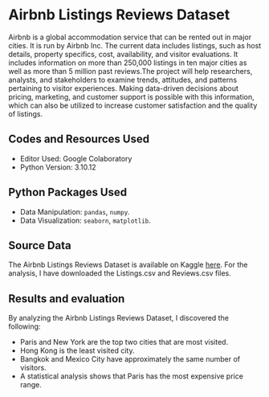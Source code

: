 
# Airbnb Listings Reviews Dataset

Airbnb is a global accommodation service that can be rented out in major cities. It is run by Airbnb Inc. The current data includes listings, such as host details, property specifics, cost, availability, and visitor evaluations. It includes information on more than 250,000 listings in ten major cities as well as more than 5 million past reviews.The project will help researchers, analysts, and stakeholders to examine trends, attitudes, and patterns pertaining to visitor experiences. Making data-driven decisions about pricing, marketing, and customer support is possible with this information, which can also be utilized to increase customer satisfaction and the quality of listings.



## Codes and Resources Used

- Editor Used: Google Colaboratory
- Python Version: 3.10.12
## Python Packages Used
 
- Data Manipulation: `pandas`, `numpy`.
- Data Visualization: `seaborn`, `matplotlib`.
## Source Data
The Airbnb Listings Reviews Dataset is available on Kaggle [here](https://www.kaggle.com/datasets/mysarahmadbhat/airbnb-listings-reviews). For the analysis, I have downloaded the Listings.csv and Reviews.csv files.
## Results and evaluation
By analyzing the Airbnb Listings Reviews Dataset, I discovered the following:
- Paris and New York are the top two cities that are most visited.
- Hong Kong is the least visited city.
- Bangkok and Mexico City have approximately the same number of visitors.
- A statistical analysis shows that Paris has the most expensive price range.
